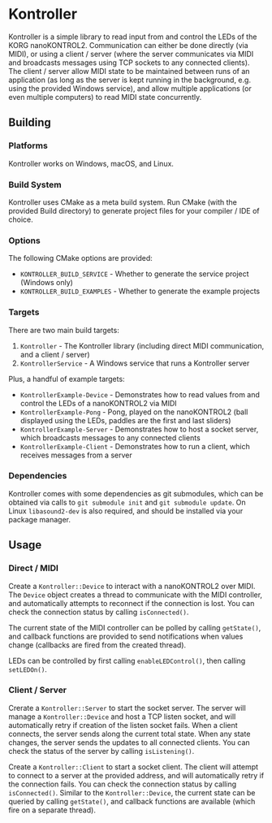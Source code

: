 # Kontroller

Kontroller is a simple library to read input from and control the LEDs of the KORG nanoKONTROL2. Communication can either be done directly (via MIDI), or using a client / server (where the server communicates via MIDI and broadcasts messages using TCP sockets to any connected clients). The client / server allow MIDI state to be maintained between runs of an application (as long as the server is kept running in the background, e.g. using the provided Windows service), and allow multiple applications (or even multiple computers) to read MIDI state concurrently.

## Building

### Platforms

Kontroller works on Windows, macOS, and Linux.

### Build System

Kontroller uses CMake as a meta build system. Run CMake (with the provided Build directory) to generate project files for your compiler / IDE of choice.

### Options

The following CMake options are provided:

* `KONTROLLER_BUILD_SERVICE` - Whether to generate the service project (Windows only)
* `KONTROLLER_BUILD_EXAMPLES` - Whether to generate the example projects

### Targets

There are two main build targets:

1. `Kontroller` - The Kontroller library (including direct MIDI communication, and a client / server)
2. `KontrollerService` - A Windows service that runs a Kontroller server

Plus, a handful of example targets:

* `KontrollerExample-Device` - Demonstrates how to read values from and control the LEDs of a nanoKONTROL2 via MIDI
* `KontrollerExample-Pong` - Pong, played on the nanoKONTROL2 (ball displayed using the LEDs, paddles are the first and last sliders)
* `KontrollerExample-Server` - Demonstrates how to host a socket server, which broadcasts messages to any connected clients
* `KontrollerExample-Client` - Demonstrates how to run a client, which receives messages from a server

### Dependencies

Kontroller comes with some dependencies as git submodules, which can be obtained via calls to `git submodule init` and `git submodule update`. On Linux `libasound2-dev` is also required, and should be installed via your package manager.

## Usage

### Direct / MIDI

Create a `Kontroller::Device` to interact with a nanoKONTROL2 over MIDI. The `Device` object creates a thread to communicate with the MIDI controller, and automatically attempts to reconnect if the connection is lost. You can check the connection status by calling `isConnected()`.

The current state of the MIDI controller can be polled by calling `getState()`, and callback functions are provided to send notifications when values change (callbacks are fired from the created thread).

LEDs can be controlled by first calling `enableLEDControl()`, then calling `setLEDOn()`.

### Client / Server

Crerate a `Kontroller::Server` to start the socket server. The server will manage a `Kontroller::Device` and host a TCP listen socket, and will automatically retry if creation of the listen socket fails. When a client connects, the server sends along the current total state. When any state changes, the server sends the updates to all connected clients. You can check the status of the server by calling `isListening()`.

Create a `Kontroller::Client` to start a socket client. The client will attempt to connect to a server at the provided address, and will automatically retry if the connection fails. You can check the connection status by calling `isConnected()`. Similar to the `Kontroller::Device`, the current state can be queried by calling `getState()`, and callback functions are available (which fire on a separate thread).

